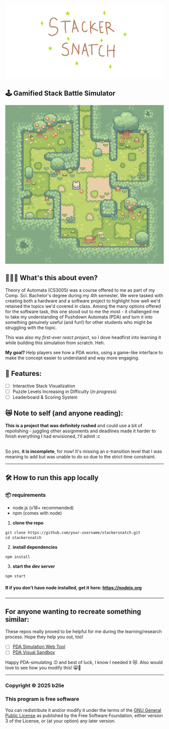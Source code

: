 <p align="center">
  <img src="src/sprites/hero-img.png" alt="stackersnatch hero image" />
</p>

## 🕹 Gamified Stack Battle Simulator

![hehe](src/sprites/win.gif "cute img")

## 🤷🏻‍♀️ What's this about even?

Theory of Automata (CS3005) was a course offered to me as part of my Comp. Sci. Bachelor's degree during my 4th semester. We were tasked with creating both a hardware and a software project to highlight how well we'd retained the topics we'd covered in class. Among the many options offered for the software task, this one stood out to me the most - it challenged me to take my understanding of Pushdown Automata (PDA) and turn it into something genuinely useful (and fun!) for other students who might be struggling with the topic.

This was also my *first-ever react project*, so I dove headfirst into learning it while building this simulation from scratch. Heh.

**My goal?**
Help players see how a PDA works, using a game-like interface to make the concept easier to understand and way more engaging.

## 👾 Features:

- [ ] Interactive Stack Visualization
- [ ] Puzzle Levels Increasing in Difficulty (_in progress_)
- [ ] Leaderboard & Scoring System

## 😿 Note to self (and anyone reading):

**This is a project that was definitely rushed** and could use a bit of repolishing - juggling other assignments and deadlines made it harder to finish everything I had envisioned, I'll admit :c

<br/>So yes, **it is incomplete**, for now! It's missing an ε-transition level that I was meaning to add but was unable to do so due to the strict time constraint.

---

## 🛠 How to run this app locally

### 📦 requirements
- node.js (v18+ recommended)
- npm (comes with node)


1. **clone the repo**
```
git clone https://github.com/your-username/stackersnatch.git
cd stackersnatch
```

2. **install dependencies**
```
npm install
```

3. **start the dev server**
```
npm start
```


#### ❗❗ if you don’t have node installed, get it here: https://nodejs.org

---

## For anyone wanting to recreate something similar:

These repos really proved to be helpful for me during the learning/research process. Hope they help you out, too!

- [ ] [PDA Simulation Web Tool](https://github.com/Chaphasilor/automata)
- [ ] [PDA Visual Sandbox](https://github.com/cheezypotatoes/Deterministic-PushDown-Automata-Project)

Happy PDA-simulating :D and best of luck, I know I needed it 😿.
Also would love to see how you modify this! 😸🧡

---

### Copyright © 2025 b2lie

### This program is **free software**
You can redistribute it and/or modify it under the terms of the [GNU General Public License](https://www.gnu.org/licenses/) as published by the Free Software Foundation, either version 3 of the License, or (at your option) any later version.